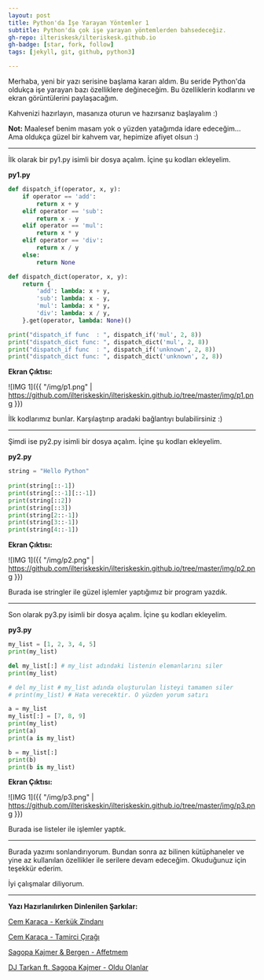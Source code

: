 ```yaml
---
layout: post
title: Python'da İşe Yarayan Yöntemler 1
subtitle: Python'da çok işe yarayan yöntemlerden bahsedeceğiz.
gh-repo: ilteriskesk/ilteriskesk.github.io
gh-badge: [star, fork, follow]
tags: [jekyll, git, github, python3]

---
```


Merhaba, yeni bir yazı serisine başlama kararı aldım. Bu seride Python'da oldukça
işe yarayan bazı özelliklere değineceğim. Bu özelliklerin kodlarını ve ekran görüntülerini paylaşacağım.

Kahvenizi hazırlayın, masanıza oturun ve hazırsanız başlayalım :)

**Not:**
Maalesef benim masam yok o yüzden yatağımda idare edeceğim... Ama oldukça güzel bir kahvem var, hepimize afiyet 
olsun :)

---------------------------------------

İlk olarak bir py1.py isimli bir dosya açalım. İçine şu kodları ekleyelim.

**py1.py**

```Python
def dispatch_if(operator, x, y):
    if operator == 'add':
        return x + y
    elif operator == 'sub':
        return x - y
    elif operator == 'mul':
        return x * y
    elif operator == 'div':
        return x / y
    else:
        return None

def dispatch_dict(operator, x, y):
    return {
        'add': lambda: x + y,
        'sub': lambda: x - y,
        'mul': lambda: x * y,
        'div': lambda: x / y,
    }.get(operator, lambda: None)()

print("dispatch_if func  : ", dispatch_if('mul', 2, 8))
print("dispatch_dict func: ", dispatch_dict('mul', 2, 8))
print("dispatch_if func  : ", dispatch_if('unknown', 2, 8))
print("dispatch_dict func: ", dispatch_dict('unknown', 2, 8))

```

**Ekran Çıktısı:**

![IMG 1]({{ "/img/p1.png" | https://github.com/ilteriskeskin/ilteriskeskin.github.io/tree/master/img/p1.png }})

İlk kodlarımız bunlar. Karşılaştırıp aradaki bağlantıyı bulabilirsiniz :)

-------------------------------------------------

Şimdi ise py2.py isimli bir dosya açalım. İçine şu kodları ekleyelim.

**py2.py**

```Python
string = "Hello Python"
  
print(string[::-1])
print(string[::-1][::-1])
print(string[::2])
print(string[::3])
print(string[2::-1])
print(string[3::-1])
print(string[4::-1])

```

**Ekran Çıktısı:**

![IMG 1]({{ "/img/p2.png" | https://github.com/ilteriskeskin/ilteriskeskin.github.io/tree/master/img/p2.png }})

Burada ise stringler ile güzel işlemler yaptığımız bir program yazdık.

-------------------------------------------------

Son olarak py3.py isimli bir dosya açalım. İçine şu kodları ekleyelim.

**py3.py**

```Python
my_list = [1, 2, 3, 4, 5]
print(my_list)

del my_list[:] # my_list adındaki listenin elemanlarını siler
print(my_list)

# del my_list # my_list adında oluşturulan listeyi tamamen siler
# print(my_list) # Hata verecektir. O yüzden yorum satırı

a = my_list
my_list[:] = [7, 8, 9]
print(my_list)
print(a)
print(a is my_list)

b = my_list[:]
print(b)
print(b is my_list)

```

**Ekran Çıktısı:**

![IMG 1]({{ "/img/p3.png" | https://github.com/ilteriskeskin/ilteriskeskin.github.io/tree/master/img/p3.png }})


Burada ise listeler ile işlemler yaptık.

--------------------------------------

Burada yazımı sonlandırıyorum. Bundan sonra az bilinen kütüphaneler ve yine az kullanılan özellikler ile 
serilere devam edeceğim. Okuduğunuz için teşekkür ederim. 

İyi çalışmalar diliyorum.

--------------------------------------

**Yazı Hazırlanılırken Dinlenilen Şarkılar:**

[Cem Karaca - Kerkük Zindanı](https://www.youtube.com/watch?v=BqJ-4ePe_Pk)

[Cem Karaca - Tamirci Çırağı](https://www.youtube.com/watch?v=9KkAtcPku2k)

[Sagopa Kajmer & Bergen - Affetmem](https://www.youtube.com/watch?v=-dlJ1S4GHM8)

[DJ Tarkan ft. Sagopa Kajmer - Oldu Olanlar](https://www.youtube.com/watch?v=dcEbtq4ezXk)